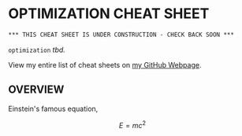 # OPTIMIZATION CHEAT SHEET

```txt
*** THIS CHEAT SHEET IS UNDER CONSTRUCTION - CHECK BACK SOON ***
```

`optimization` _tbd._

View my entire list of cheat sheets on
[my GitHub Webpage](https://jeffdecola.github.io/my-cheat-sheets/).

## OVERVIEW

Einstein's famous equation,

$$
E=mc^2
$$
